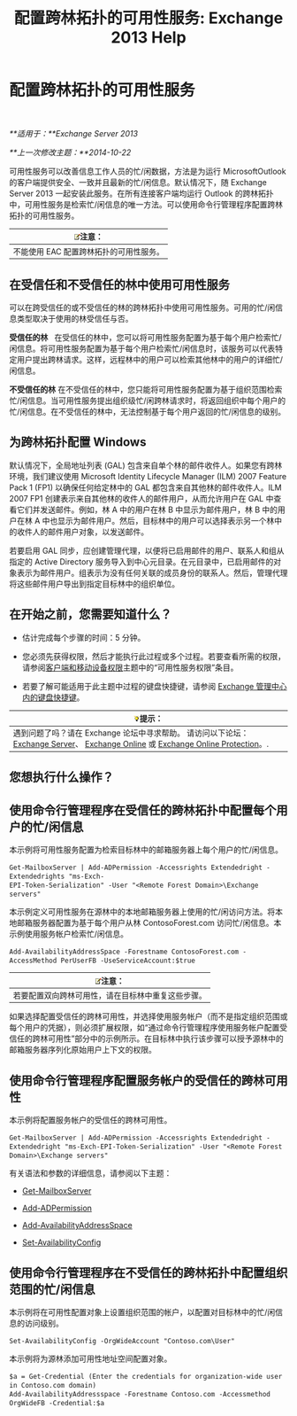 ﻿---
title: '配置跨林拓扑的可用性服务: Exchange 2013 Help'
TOCTitle: 配置跨林拓扑的可用性服务
ms:assetid: f1e7d407-f0d3-47a7-8cc3-03c5980445d5
ms:mtpsurl: https://technet.microsoft.com/zh-cn/library/Bb125182(v=EXCHG.150)
ms:contentKeyID: 52061565
ms.date: 01/11/2018
mtps_version: v=EXCHG.150
ms.translationtype: HT
---

# 配置跨林拓扑的可用性服务

 

_**适用于：**Exchange Server 2013_

_**上一次修改主题：**2014-10-22_

可用性服务可以改善信息工作人员的忙/闲数据，方法是为运行 MicrosoftOutlook 的客户端提供安全、一致并且最新的忙/闲信息。默认情况下，随 Exchange Server 2013 一起安装此服务。在所有连接客户端均运行 Outlook 的跨林拓扑中，可用性服务是检索忙/闲信息的唯一方法。可以使用命令行管理程序配置跨林拓扑的可用性服务。

<table>
<thead>
<tr class="header">
<th><img src="images/Bb124558.note(EXCHG.150).gif" title="注意" alt="注意" />注意：</th>
</tr>
</thead>
<tbody>
<tr class="odd">
<td>不能使用 EAC 配置跨林拓扑的可用性服务。</td>
</tr>
</tbody>
</table>


## 在受信任和不受信任的林中使用可用性服务

可以在跨受信任的或不受信任的林的跨林拓扑中使用可用性服务。可用的忙/闲信息类型取决于使用的林受信任与否。

**受信任的林**   在受信任的林中，您可以将可用性服务配置为基于每个用户检索忙/闲信息。将可用性服务配置为基于每个用户检索忙/闲信息时，该服务可以代表特定用户提出跨林请求。这样，远程林中的用户可以检索其他林中的用户的详细忙/闲信息。

**不受信任的林** 在不受信任的林中，您只能将可用性服务配置为基于组织范围检索忙/闲信息。当可用性服务提出组织级忙/闲跨林请求时，将返回组织中每个用户的忙/闲信息。在不受信任的林中，无法控制基于每个用户返回的忙/闲信息的级别。

## 为跨林拓扑配置 Windows

默认情况下，全局地址列表 (GAL) 包含来自单个林的邮件收件人。如果您有跨林环境，我们建议使用 Microsoft Identity Lifecycle Manager (ILM) 2007 Feature Pack 1 (FP1) 以确保任何给定林中的 GAL 都包含来自其他林的邮件收件人。ILM 2007 FP1 创建表示来自其他林的收件人的邮件用户，从而允许用户在 GAL 中查看它们并发送邮件。例如，林 A 中的用户在林 B 中显示为邮件用户，林 B 中的用户在林 A 中也显示为邮件用户。然后，目标林中的用户可以选择表示另一个林中的收件人的邮件用户对象，以发送邮件。

若要启用 GAL 同步，应创建管理代理，以便将已启用邮件的用户、联系人和组从指定的 Active Directory 服务导入到中心元目录。在元目录中，已启用邮件的对象表示为邮件用户。组表示为没有任何关联的成员身份的联系人。然后，管理代理将这些邮件用户导出到指定目标林中的组织单位。

## 在开始之前，您需要知道什么？

  - 估计完成每个步骤的时间：5 分钟。

  - 您必须先获得权限，然后才能执行此过程或多个过程。若要查看所需的权限，请参阅[客户端和移动设备权限](clients-and-mobile-devices-permissions-exchange-2013-help.md)主题中的“可用性服务权限”条目。

  - 若要了解可能适用于此主题中过程的键盘快捷键，请参阅 [Exchange 管理中心内的键盘快捷键](keyboard-shortcuts-in-the-exchange-admin-center-exchange-online-protection-help.md)。

<table>
<thead>
<tr class="header">
<th><img src="images/Bb124558.tip(EXCHG.150).gif" title="提示" alt="提示" />提示：</th>
</tr>
</thead>
<tbody>
<tr class="odd">
<td>遇到问题了吗？请在 Exchange 论坛中寻求帮助。 请访问以下论坛：<a href="https://go.microsoft.com/fwlink/p/?linkid=60612">Exchange Server</a>、 <a href="https://go.microsoft.com/fwlink/p/?linkid=267542">Exchange Online</a> 或 <a href="https://go.microsoft.com/fwlink/p/?linkid=285351">Exchange Online Protection</a>。.</td>
</tr>
</tbody>
</table>


## 您想执行什么操作？

## 使用命令行管理程序在受信任的跨林拓扑中配置每个用户的忙/闲信息

本示例将可用性服务配置为检索目标林中的邮箱服务器上每个用户的忙/闲信息。

    Get-MailboxServer | Add-ADPermission -Accessrights Extendedright -Extendedrights "ms-Exch-
    EPI-Token-Serialization" -User "<Remote Forest Domain>\Exchange servers"

本示例定义可用性服务在源林中的本地邮箱服务器上使用的忙/闲访问方法。将本地邮箱服务器配置为基于每个用户从林 ContosoForest.com 访问忙/闲信息。本示例使用服务帐户检索忙/闲信息。

    Add-AvailabilityAddressSpace -Forestname ContosoForest.com -AccessMethod PerUserFB -UseServiceAccount:$true

<table>
<thead>
<tr class="header">
<th><img src="images/Bb124558.note(EXCHG.150).gif" title="注意" alt="注意" />注意：</th>
</tr>
</thead>
<tbody>
<tr class="odd">
<td>若要配置双向跨林可用性，请在目标林中重复这些步骤。</td>
</tr>
</tbody>
</table>


如果选择配置受信任的跨林可用性，并选择使用服务帐户（而不是指定组织范围或每个用户的凭据），则必须扩展权限，如“通过命令行管理程序使用服务帐户配置受信任的跨林可用性”部分中的示例所示。在目标林中执行该步骤可以授予源林中的邮箱服务器序列化原始用户上下文的权限。

## 使用命令行管理程序配置服务帐户的受信任的跨林可用性

本示例将配置服务帐户的受信任的跨林可用性。

    Get-MailboxServer | Add-ADPermission -Accessrights Extendedright -Extendedright "ms-Exch-EPI-Token-Serialization" -User "<Remote Forest Domain>\Exchange servers"

有关语法和参数的详细信息，请参阅以下主题：

  - [Get-MailboxServer](https://technet.microsoft.com/zh-cn/library/bb123539\(v=exchg.150\))

  - [Add-ADPermission](https://technet.microsoft.com/zh-cn/library/bb124403\(v=exchg.150\))

  - [Add-AvailabilityAddressSpace](https://technet.microsoft.com/zh-cn/library/bb124122\(v=exchg.150\))

  - [Set-AvailabilityConfig](https://technet.microsoft.com/zh-cn/library/bb124103\(v=exchg.150\))

## 使用命令行管理程序在不受信任的跨林拓扑中配置组织范围的忙/闲信息

本示例将在可用性配置对象上设置组织范围的帐户，以配置对目标林中的忙/闲信息的访问级别。

    Set-AvailabilityConfig -OrgWideAccount "Contoso.com\User"

本示例将为源林添加可用性地址空间配置对象。

    $a = Get-Credential (Enter the credentials for organization-wide user in Contoso.com domain)
    Add-AvailabilityAddressspace -Forestname Contoso.com -Accessmethod OrgWideFB -Credential:$a


